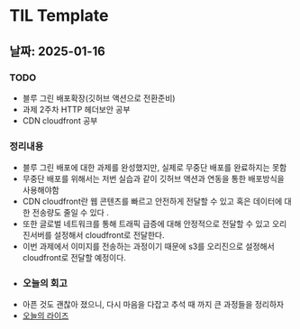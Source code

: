 # TIL Template

## 날짜: 2025-01-16

### TODO
- 블루 그린 배포확장(깃허브 액션으로 전환준비)
- 과제 2주차 HTTP 헤더보안 공부
- CDN cloudfront 공부
### 정리내용
- 블루 그린 배포에 대한 과제를 완성했지만, 실제로 무중단 배포를 완료하지는 못함
- 무중단 배포를 위해서는 저번 실습과 같이 깃허브 액션과 연동을 통한 배포방식을 사용해야함
- CDN cloudfront란 웹 콘텐츠를 빠르고 안전하게 전달할 수 있고 혹은 데이터에 대한 전송량도 줄일 수 있다 .
- 또한 글로벌 네트워크를 통해 트래픽 급증에 대해 안정적으로 전달할 수 있고 오리진서버를 설정해서 cloudfront로 전달한다.
- 이번 과제에서 이미지를 전송하는 과정이기 때문에 s3를 오리진으로 설정해서 cloudfront로 전달할 예정이다.
- ### 오늘의 회고
- 아픈 것도 괜찮아 졌으니, 다시 마음을 다잡고 추석 때 까지 큰 과정들을 정리하자
- [오늘의 라이즈](/Img/2024-01-16.png)
